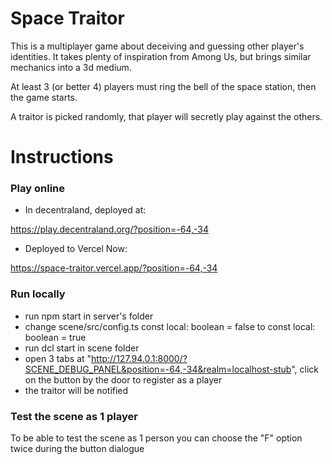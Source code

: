 # Space Traitor

This is a multiplayer game about deceiving and guessing other player's identities. It takes plenty of inspiration from Among Us, but brings similar mechanics into a 3d medium.

At least 3 (or better 4) players must ring the bell of the space station, then the game starts.

A traitor is picked randomly, that player will secretly play against the others.

# Instructions

### Play online

- In decentraland, deployed at:

https://play.decentraland.org/?position=-64,-34

- Deployed to Vercel Now:

https://space-traitor.vercel.app/?position=-64,-34


### Run locally
- run npm start in server's folder
- change scene/src/config.ts const local: boolean = false to const local: boolean = true
- run dcl start in scene folder
- open 3 tabs at "http://127.94.0.1:8000/?SCENE_DEBUG_PANEL&position=-64,-34&realm=localhost-stub", click on the button by the door to register as a player
- the traitor will be notified

### Test the scene as 1 player

To be able to test the scene as 1 person you can choose the "F" option twice during the button dialogue